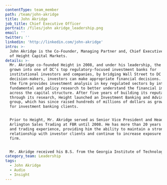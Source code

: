 ```yaml
---
contentType: team_member
path: /team/john-akridge
title: John Akridge
job_title: Chief Executive Officer
portrait: /files/john akridge_leadership.png
email: ''
twitter: ''
linkedin: 'http://linkedin.com/john-akridge'
intro: >-
  John Akridge is the Co-Founder, Managing Partner and, Chief Executive Officer
  of Height Capital Markets.
details: >-
  Mr. Akridge co-founded Height in 2008, and under his leadership, the firm has
  grown into one of DC’s top regulatory-focused investment banks for
  institutional investors and companies, by bridging Wall Street to DC
  decision-makers, investors can make appropriate financial decisions. Today,
  the firm provides investment analysis in key regulated sectors by integrating
  fundamental and policy research to better understand the financial impact
  across the capital structure. After five years of building its reputation
  through its research, Height launched an Investment Banking and Advisory (IBA)
  group, which has since raised hundreds of millions of dollars as growth equity
  for investment banking clients.  


  Prior to Height, Mr. Akridge served as Senior Vice President and Head of
  Arlington Sales Trading at FBR until 2008. He has more than 20 years of sales
  and trading experience, providing him the ability to maintain a strong
  relationship with investor clients and continue to increase exposure for the
  firm. 


  Mr. Akridge received his B.S. from the Georgia Institute of Technology.
category_team: Leadership
tags:
  - John Akridge
  - Audio
  - Insight
---
```


